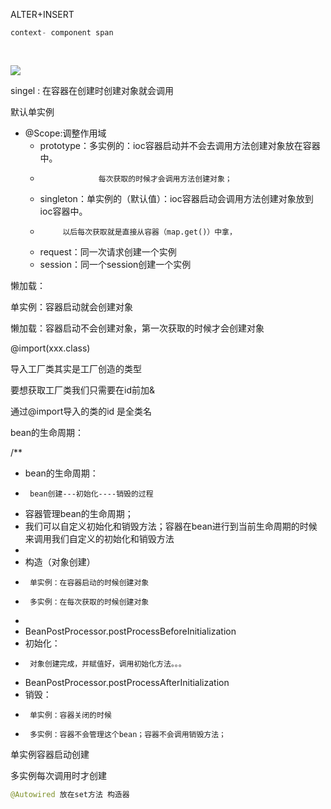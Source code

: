 

ALTER+INSERT





```java
context- component span
    
    
```





![](https://raw.githubusercontent.com/matt17du/img/main/img/20210226210740.png)





singel : 在容器在创建时创建对象就会调用



默认单实例

 * @Scope:调整作用域
	 * prototype：多实例的：ioc容器启动并不会去调用方法创建对象放在容器中。
	 * 					每次获取的时候才会调用方法创建对象；
	 * singleton：单实例的（默认值）：ioc容器启动会调用方法创建对象放到ioc容器中。
	 * 			以后每次获取就是直接从容器（map.get()）中拿，
	 * request：同一次请求创建一个实例
	 * session：同一个session创建一个实例

懒加载：

 单实例：容器启动就会创建对象

 懒加载：容器启动不会创建对象，第一次获取的时候才会创建对象





@import(xxx.class)



导入工厂类其实是工厂创造的类型

要想获取工厂类我们只需要在id前加&



通过@import导入的类的id 是全类名







bean的生命周期：



/**
 * bean的生命周期：
 * 		bean创建---初始化----销毁的过程
 * 容器管理bean的生命周期；
 * 我们可以自定义初始化和销毁方法；容器在bean进行到当前生命周期的时候来调用我们自定义的初始化和销毁方法
 * 
 * 构造（对象创建）
 * 		单实例：在容器启动的时候创建对象
 * 		多实例：在每次获取的时候创建对象
 * 
 * BeanPostProcessor.postProcessBeforeInitialization
 * 初始化：
 * 		对象创建完成，并赋值好，调用初始化方法。。。
 * BeanPostProcessor.postProcessAfterInitialization
 * 销毁：
 * 		单实例：容器关闭的时候
 * 		多实例：容器不会管理这个bean；容器不会调用销毁方法；





单实例容器启动创建

多实例每次调用时才创建





```java
@Autowired 放在set方法 构造器
```

